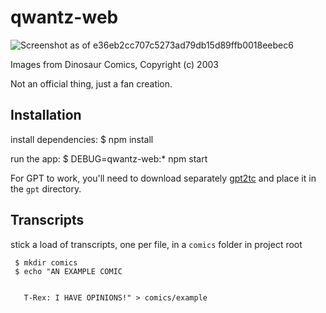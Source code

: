 # qwantz-web

![Screenshot as of e36eb2cc707c5273ad79db15d89ffb0018eebec6](https://i.imgur.com/ni5prch.png)

Images from Dinosaur Comics, Copyright (c) 2003

Not an official thing, just a fan creation.

## Installation

   install dependencies:
     $ npm install

   run the app:
     $ DEBUG=qwantz-web:* npm start
  
   For GPT to work, you'll need to download separately [gpt2tc](https://bellard.org/nncp/gpt2tc.html) and place it in the `gpt` directory.

## Transcripts
   stick a load of transcripts, one per file, in a `comics` folder in project root

     $ mkdir comics
     $ echo "AN EXAMPLE COMIC


       T-Rex: I HAVE OPINIONS!" > comics/example
